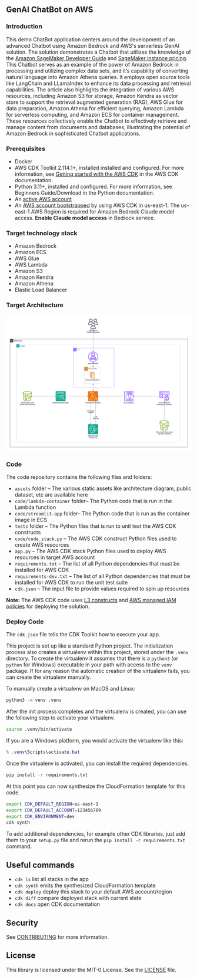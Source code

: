 ## GenAI ChatBot on AWS

### Introduction

This demo ChatBot application centers around the development of an advanced Chatbot using Amazon Bedrock and AWS's serverless GenAI solution. The solution demonstrates a Chatbot that utilizes the knowledge of the [Amazon SageMaker Developer Guide](https://docs.aws.amazon.com/sagemaker/latest/dg/gs.html?icmpid=docs_sagemaker_lp/index.html) and [SageMaker instance pricing](https://aws.amazon.com/sagemaker/pricing/). This Chatbot serves as an example of the power of Amazon Bedrock in processing and utilizing complex data sets, and it’s capability of converting natural language into Amazon Athena queries. It employs open source tools like LangChain and LLamaIndex to enhance its data processing and retrieval capabilities. The article also highlights the integration of various AWS resources, including Amazon S3 for storage, Amazon Kendra as vector store to support the retrieval augmented generation (RAG), AWS Glue for data preparation, Amazon Athena for efficient querying, Amazon Lambda for serverless computing, and Amazon ECS for container management. These resources collectively enable the Chatbot to effectively retrieve and manage content from documents and databases, illustrating the potential of Amazon Bedrock in sophisticated Chatbot applications.

### Prerequisites

- Docker
- AWS CDK Toolkit 2.114.1+, installed installed and configured. For more information, see [Getting started with the AWS CDK](https://docs.aws.amazon.com/cdk/v2/guide/getting_started.html) in the AWS CDK documentation.
- Python 3.11+, installed and configured. For more information, see Beginners Guide/Download in the Python documentation.
- An [active AWS account](https://docs.aws.amazon.com/accounts/latest/reference/manage-acct-creating.html)
- An [AWS account bootstrapped](https://docs.aws.amazon.com/cdk/v2/guide/bootstrapping.html) by using AWS CDK in us-east-1. The us-east-1 AWS Region is required for Amazon Bedrock Claude model access. **Enable Claude model access** in Bedrock service.

### Target technology stack

- Amazon Bedrock
- Amazon ECS
- AWS Glue
- AWS Lambda
- Amazon S3
- Amazon Kendra
- Amazon Athena
- Elastic Load Balancer

### Target Architecture

![Architecture Diagram](assets/diagrams/architecture.png)

### Code

The code repository contains the following files and folders:

- `assets` folder – The various static assets like architecture diagram, public dataset, etc are available here
- `code/lambda-container` folder– The Python code that is run in the Lambda function
- `code/streamlit-app` folder– The Python code that is run as the container image in ECS
- `tests` folder – The Python files that is run to unit test the AWS CDK constructs
- `code/code_stack.py` – The AWS CDK construct Python files used to create AWS resources
- `app.py` – The AWS CDK stack Python files used to deploy AWS resources in target AWS account
- `requirements.txt` – The list of all Python dependencies that must be installed for AWS CDK
- `requirements-dev.txt` – The list of all Python dependencies that must be installed for AWS CDK to run the unit test suite
- `cdk.json` – The input file to provide values required to spin up resources

**Note:** The AWS CDK code uses [L3 constructs](https://docs.aws.amazon.com/cdk/latest/guide/getting_started.html) and [AWS managed IAM policies](https://docs.aws.amazon.com/IAM/latest/UserGuide/access_policies_managed-vs-inline.html#aws-managed-policies) for deploying the solution.

### Deploy Code

The `cdk.json` file tells the CDK Toolkit how to execute your app.

This project is set up like a standard Python project. The initialization
process also creates a virtualenv within this project, stored under the `.venv`
directory. To create the virtualenv it assumes that there is a `python3`
(or `python` for Windows) executable in your path with access to the `venv`
package. If for any reason the automatic creation of the virtualenv fails,
you can create the virtualenv manually.

To manually create a virtualenv on MacOS and Linux:

```bash
python3 -m venv .venv
```

After the init process completes and the virtualenv is created, you can use the following
step to activate your virtualenv.

```bash
source .venv/bin/activate
```

If you are a Windows platform, you would activate the virtualenv like this:

```powershell
% .venv\Scripts\activate.bat
```

Once the virtualenv is activated, you can install the required dependencies.

```bash
pip install -r requirements.txt
```

At this point you can now synthesize the CloudFormation template for this code.

```bash
export CDK_DEFAULT_REGION=us-east-1
export CDK_DEFAULT_ACCOUNT=123456789
export CDK_ENVIRONMENT=dev
cdk synth
```

To add additional dependencies, for example other CDK libraries, just add
them to your `setup.py` file and rerun the `pip install -r requirements.txt`
command.

## Useful commands

- `cdk ls` list all stacks in the app
- `cdk synth` emits the synthesized CloudFormation template
- `cdk deploy` deploy this stack to your default AWS account/region
- `cdk diff` compare deployed stack with current state
- `cdk docs` open CDK documentation

## Security

See [CONTRIBUTING](CONTRIBUTING.md#security-issue-notifications) for more information.

## License

This library is licensed under the MIT-0 License. See the [LICENSE](LICENSE) file.
